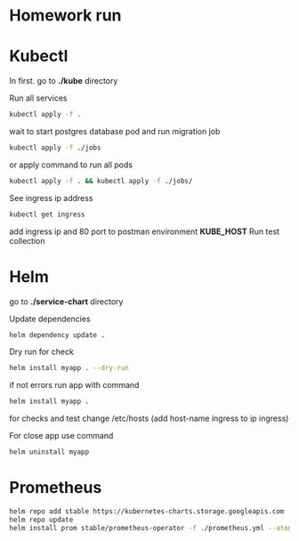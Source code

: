 # Homework run

# Kubectl

In first. go to **./kube** directory

Run all services
```bash
kubectl apply -f .
```

wait to start postgres database pod and run migration job
```bash
kubectl apply -f ./jobs
```

or apply command to run all pods
```bash
kubectl apply -f . && kubectl apply -f ./jobs/
``` 

See ingress ip address
```bash
kubectl get ingress
```

add ingress ip and 80 port to postman environment **KUBE_HOST**
Run test collection

# Helm

go to **./service-chart** directory

Update dependencies
```bash
helm dependency update .
```

Dry run for check
```bash
helm install myapp . --dry-run
```

if not errors run app with command
```bash
helm install myapp .
```

for checks and test change /etc/hosts (add host-name ingress to ip ingress)

For close app use command
```bash
helm uninstall myapp
```

# Prometheus
```bash
helm repo add stable https://kubernetes-charts.storage.googleapis.com
helm repo update
helm install prom stable/prometheus-operator -f ./prometheus.yml --atomic
```